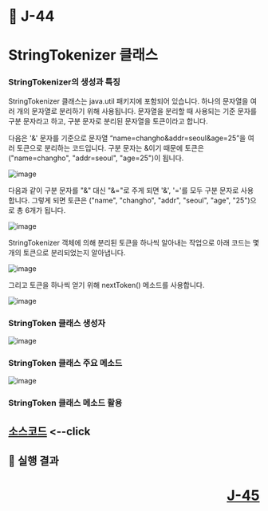 # 📖 J-44

# StringTokenizer 클래스
### StringTokenizer의 생성과 특징
<p>
  StringTokenizer 클래스는 java.util 패키지에 포함되어 있습니다. 
  하나의 문자열을 여러 개의 문자열로 분리하기 위해 사용됩니다.
  문자열을 분리할 때 사용되는 기준 문자를 구분 문자라고 하고, 구분 문자로 분리된 문자열을 토큰이라고 합니다. 
</p>
<p>
  다음은 '&' 문자를 기준으로 문자열 “name=changho&addr=seoul&age=25”을 여러 토큰으로 분리하는 코드입니다.
  구분 문자는 &이기 때문에 토큰은 ("name=changho", "addr=seoul", "age=25")이 됩니다.
</p>

![image](https://github.com/user-attachments/assets/2d2a3f6f-9d18-4af7-b21c-6a81f5bbdf47)

<p>
  다음과 같이 구분 문자를 "&" 대신 "&="로 주게 되면 '&', '='를 모두 구분 문자로 사용합니다.
  그렇게 되면 토큰은 ("name", "changho", "addr", "seoul", "age", "25")으로 총 6개가 됩니다.
</p>

![image](https://github.com/user-attachments/assets/29952c36-66de-48f4-9e6a-aff1449a627a)

<p>
  StringTokenizer 객체에 의해 분리된 토큰을 하나씩 알아내는 작업으로 아래 코드는 몇 개의 토큰으로 분리되었는지 알아냅니다.
</p>

![image](https://github.com/user-attachments/assets/c22ad9b2-70f6-47a9-963e-529f49fd1730)

<p>
  그리고 토큰을 하나씩 얻기 위해 nextToken() 메소드를 사용합니다.
</p>

![image](https://github.com/user-attachments/assets/7ba32a28-efe3-41f7-9b01-9ed3dd827f9b)

### StringToken 클래스 생성자

![image](https://github.com/user-attachments/assets/161cc079-899f-428c-92e7-48f232f26b11)

### StringToken 클래스 주요 메소드

![image](https://github.com/user-attachments/assets/e5aa16d8-0ff5-4763-8834-fdd032d2669a)

### StringToken 클래스 메소드 활용

[소스코드](./.java) <--click
---


📘 실행 결과
---

# <p align="right">[J-45](./J_45.md)</p>
